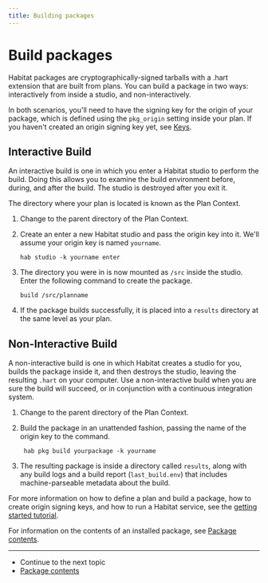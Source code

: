```yaml
---
title: Building packages
---
```


# Build packages

Habitat packages are cryptographically-signed tarballs with a .hart extension that are built from plans. You can build a package in two ways: interactively from inside a studio, and non-interactively.

In both scenarios, you'll need to have the signing key for the origin of your package, which is defined using the `pkg_origin` setting inside your plan. If you haven't created an origin signing key yet, see [Keys](/docs/keys).

## Interactive Build

An interactive build is one in which you enter a Habitat studio to perform the build. Doing this allows you to examine the build environment before, during, and after the build. The studio is destroyed after you exit it.

The directory where your plan is located is known as the Plan Context.

1. Change to the parent directory of the Plan Context.
2. Create an enter a new Habitat studio and pass the origin key into it. We'll assume your origin key is named `yourname`.

       hab studio -k yourname enter

3. The directory you were in is now mounted as `/src` inside the studio. Enter the following command to create the package.

       build /src/planname

4. If the package builds successfully, it is placed into a `results` directory at the same level as your plan.

## Non-Interactive Build

A non-interactive build is one in which Habitat creates a studio for you, builds the package inside it, and then destroys the studio, leaving the resulting `.hart` on your computer. Use a non-interactive build when you are sure the build will succeed, or in conjunction with a continuous integration system.

1. Change to the parent directory of the Plan Context.
2. Build the package in an unattended fashion, passing the name of the origin key to the command.

        hab pkg build yourpackage -k yourname

3. The resulting package is inside a directory called `results`, along with any build logs and a build report (`last_build.env`) that includes machine-parseable metadata about the build.

For more information on how to define a plan and build a package, how to create origin signing keys, and how to run a Habitat service, see the [getting started tutorial](/tutorials/getting-started-overview).

For information on the contents of an installed package, see [Package contents](/docs/package-contents).

<hr>
<ul class="main-content--link-nav">
  <li>Continue to the next topic</li>
  <li><a href="/docs/package-contents">Package contents</a></li>
</ul>
